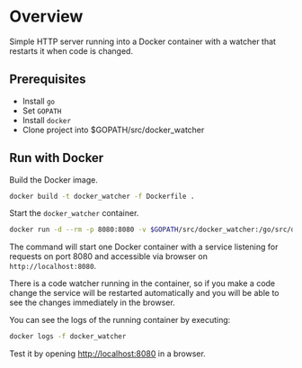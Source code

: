 # Overview

Simple HTTP server running into a Docker container with a watcher that restarts it when code is changed.

## Prerequisites

* Install `go`
* Set `GOPATH`
* Install `docker`
* Clone project into $GOPATH/src/docker_watcher

## Run with Docker

Build the Docker image.
```bash
docker build -t docker_watcher -f Dockerfile .
```

Start the `docker_watcher` container.
```bash
docker run -d --rm -p 8080:8080 -v $GOPATH/src/docker_watcher:/go/src/docker_watcher --name docker_watcher docker_watcher
```

The command will start one Docker container with a service listening
for requests on port 8080 and accessible via browser on `http://localhost:8080`.

There is a code watcher running in the container, so if you make a code change the service will be restarted
automatically and you will be able to see the changes immediately in the browser.

You can see the logs of the running container by executing:
```bash
docker logs -f docker_watcher
```

Test it by opening [http://localhost:8080](http://localhost:8080) in a browser.
